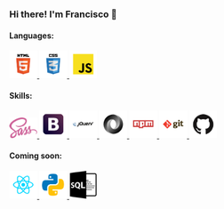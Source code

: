 ### Hi there! I'm Francisco 👋

<h4>Languages:</h4>
<a href="https://www.w3schools.com/html/default.asp">
  <img src="logos/html.svg" alt="img-html" width="50" title="HTML" />
</a>
<a href="https://www.w3schools.com/css/default.asp">
  <img src="logos/css.svg" alt="img-css" width="50" title="CSS" />
</a>
<a href="https://www.w3schools.com/js/default.asp">
  <img src="logos/javascript.svg" alt="img-javascript" width="50" title="JavaScript" />
</a>

<h4>Skills:</h4>
<a href="https://sass-lang.com/">
  <img src="logos/sass.svg" alt="img-sass" width="50" title="Sass" />
</a>
<a href="https://getbootstrap.com/">
  <img src="logos/boostrap.svg" alt="img-bootstrap" width="50" title="Bootstrap" />
</a>
<a href="https://jquery.com/">
  <img src="logos/jquery.svg" alt="img-jquery" width="50" title="jQuery" />
</a>
<a href="https://www.w3schools.com/js/js_json_intro.asp">
  <img src="logos/json.svg" alt="img-json" width="50" title="JSON" />
</a>
<a href="https://www.npmjs.com/">
  <img src="logos/npm.svg" alt="img-npm" width="50" title="npm" />
</a>
<a href="https://git-scm.com/">
  <img src="logos/git.svg" alt="img-git" width="50" title="Git" />
</a>
<a href="https://github.com/">
  <img src="logos/github.svg" alt="img-github" width="50" title="GitHub" />
</a>

<h4>Coming soon:</h4>
<a href="https://reactjs.org/">
  <img src="logos/react.svg" alt="img-react" width="50" title="React" />
</a>
<a href="https://www.python.org/">
  <img src="logos/python.svg" alt="img-python" width="50" title="Python" />
</a>
<a href="https://www.w3schools.com/sql/default.asp">
  <img src="logos/sql.svg" alt="img-sql" width="50" title="SQL" />
</a>

<!--
**franRappazzini/franRappazzini** is a ✨ _special_ ✨ repository because its `README.md` (this file) appears on your GitHub profile.

Here are some ideas to get you started:

- 🔭 I’m currently working on ...
- 🌱 I’m currently learning ...
- 👯 I’m looking to collaborate on ...
- 🤔 I’m looking for help with ...
- 💬 Ask me about ...
- 📫 How to reach me: ...
- 😄 Pronouns: ...
- ⚡ Fun fact: ...
-->
